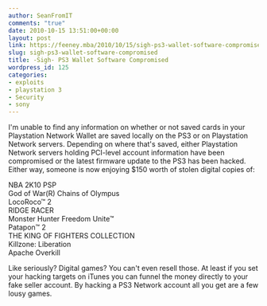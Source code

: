 ```yaml
---
author: SeanFromIT
comments: "true"
date: 2010-10-15 13:51:00+00:00
layout: post
link: https://feeney.mba/2010/10/15/sigh-ps3-wallet-software-compromised/
slug: sigh-ps3-wallet-software-compromised
title: -Sigh- PS3 Wallet Software Compromised
wordpress_id: 125
categories:
- exploits
- playstation 3
- Security
- sony
---
```


I'm unable to find any information on whether or not saved cards in your Playstation Network Wallet are saved locally on the PS3 or on Playstation Network servers. Depending on where that's saved, either Playstation Network servers holding PCI-level account information have been compromised or the latest firmware update to the PS3 has been hacked. Either way, someone is now enjoying $150 worth of stolen digital copies of:  
  
NBA 2K10 PSP  
God of War(R) Chains of Olympus  
LocoRoco™ 2  
RIDGE RACER  
Monster Hunter Freedom Unite™  
Patapon™ 2  
THE KING OF FIGHTERS COLLECTION  
Killzone: Liberation  
Apache Overkill  
  
Like seriously? Digital games? You can't even resell those. At least if you set your hacking targets on iTunes you can funnel the money directly to your fake seller account. By hacking a PS3 Network account all you get are a few lousy games.

